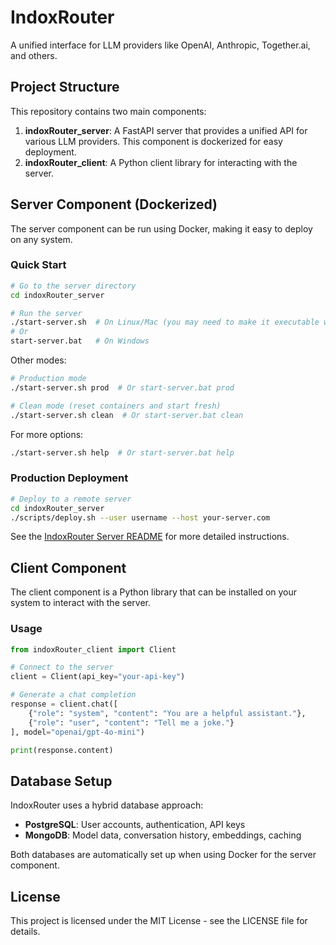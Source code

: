 # IndoxRouter

A unified interface for LLM providers like OpenAI, Anthropic, Together.ai, and others.

## Project Structure

This repository contains two main components:

1. **indoxRouter_server**: A FastAPI server that provides a unified API for various LLM providers. This component is dockerized for easy deployment.
2. **indoxRouter_client**: A Python client library for interacting with the server.

## Server Component (Dockerized)

The server component can be run using Docker, making it easy to deploy on any system.

### Quick Start

```bash
# Go to the server directory
cd indoxRouter_server

# Run the server
./start-server.sh  # On Linux/Mac (you may need to make it executable with chmod +x start-server.sh)
# Or
start-server.bat   # On Windows
```

Other modes:

```bash
# Production mode
./start-server.sh prod  # Or start-server.bat prod

# Clean mode (reset containers and start fresh)
./start-server.sh clean  # Or start-server.bat clean
```

For more options:

```bash
./start-server.sh help  # Or start-server.bat help
```

### Production Deployment

```bash
# Deploy to a remote server
cd indoxRouter_server
./scripts/deploy.sh --user username --host your-server.com
```

See the [IndoxRouter Server README](indoxRouter_server/README.md) for more detailed instructions.

## Client Component

The client component is a Python library that can be installed on your system to interact with the server.

### Usage

```python
from indoxRouter_client import Client

# Connect to the server
client = Client(api_key="your-api-key")

# Generate a chat completion
response = client.chat([
    {"role": "system", "content": "You are a helpful assistant."},
    {"role": "user", "content": "Tell me a joke."}
], model="openai/gpt-4o-mini")

print(response.content)
```

## Database Setup

IndoxRouter uses a hybrid database approach:

- **PostgreSQL**: User accounts, authentication, API keys
- **MongoDB**: Model data, conversation history, embeddings, caching

Both databases are automatically set up when using Docker for the server component.

## License

This project is licensed under the MIT License - see the LICENSE file for details.
